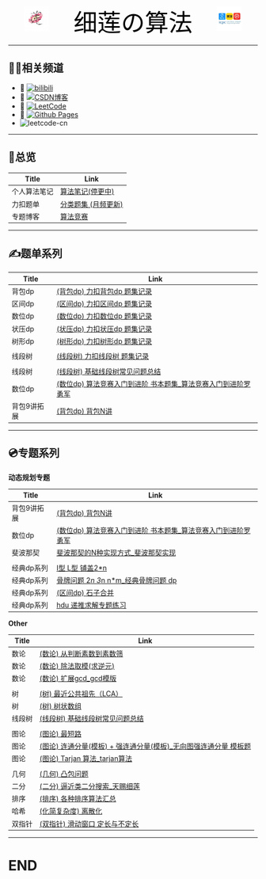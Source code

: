 <center>
    <img src="readme.assets/cuber-lotus-logo.jpg" width="10%" />
	&emsp;&emsp;&emsp;
    <font color="black" size="28px">细莲の算法</font>
    &emsp;&emsp;&emsp;
    <img src="readme.assets/icpc-cn.jpg" width="10%" />
</center>

---

## 👨‍💻相关频道

- 🔗 [![bilibili](https://img.shields.io/badge/bilibili-天赐细莲-pink)](https://space.bilibili.com/8172252)
- 🔗 [![CSDN博客](https://img.shields.io/badge/CSDN-天赐细莲-orange)](https://blog.csdn.net/CUBE_lotus?type=blog)
- 🔗 [![LeetCode](https://img.shields.io/badge/LeetCode-000000?style=for-the-badge&logo=LeetCode&logoColor=#d16c06)](https://leetcode.cn/u/cuber-lotus/)
- 🔗 [![Github Pages](https://img.shields.io/badge/github%20pages-121013?style=for-the-badge&logo=github&logoColor=white)](https://github.com/cuber-lotus)
- <img src="https://stats.justsong.cn/api/leetcode/?username=cuber-lotus&cn=true&lang=zh-CN&theme=blueberry" alt="leetcode-cn" align="left" width="30%" />


---

## 🧮总览

| Title        | Link                                                         |
| ------------ | ------------------------------------------------------------ |
| 个人算法笔记 | [算法笔记(停更中)](https://blog.csdn.net/CUBE_lotus/article/details/115142845) |
| 力扣题单     | [分类题集 (月频更新)](https://leetcode.cn/circle/discuss/vEFf96/) |
| 专题博客     | [算法竞赛](https://blog.csdn.net/cube_lotus/category_11273796.html) |

---

## ✍️题单系列

| Title       | Link                                                         |
| ----------- | ------------------------------------------------------------ |
| 背包dp      | [(背包dp) 力扣背包dp 题集记录](https://leetcode.cn/circle/discuss/xC899Q/) |
| 区间dp      | [(区间dp) 力扣区间dp 题集记录](https://leetcode.cn/circle/discuss/BO520a/) |
| 数位dp      | [(数位dp) 力扣数位dp 题集记录](https://leetcode.cn/circle/discuss/rlyap8/) |
| 状压dp      | [(状压dp) 力扣状压dp 题集记录](https://leetcode.cn/circle/discuss/bj3T6u/) |
| 树形dp      | [(树形dp) 力扣树形dp 题集记录](https://leetcode.cn/circle/discuss/saUFdd/) |
|             |                                                              |
| 线段树      | [(线段树) 力扣线段树 题集记录 ](https://leetcode.cn/circle/discuss/8FjzJT/) |
|             |                                                              |
| 线段树      | [(线段树) 基础线段树常见问题总结](https://blog.csdn.net/CUBE_lotus/article/details/126023573) |
| 数位dp      | [(数位dp) 算法竞赛入门到进阶 书本题集_算法竞赛入门到进阶罗勇军](https://blog.csdn.net/CUBE_lotus/article/details/127098613) |
| 背包9讲拓展 | [(背包dp) 背包N讲](https://blog.csdn.net/CUBE_lotus/article/details/123803635) |

---

## 💿专题系列

**动态规划专题**

| Title       | Link                                                         |
| ----------- | ------------------------------------------------------------ |
| 背包9讲拓展 | [(背包dp) 背包N讲](https://blog.csdn.net/CUBE_lotus/article/details/123803635) |
| 数位dp      | [(数位dp) 算法竞赛入门到进阶 书本题集_算法竞赛入门到进阶罗勇军](https://blog.csdn.net/CUBE_lotus/article/details/127098613) |
| 斐波那契    | [斐波那契的N种实现方式_斐波那契实现](https://blog.csdn.net/CUBE_lotus/article/details/124535448) |
|             |                                                              |
| 经典dp系列  | [I型 L型 铺盖2*n](https://blog.csdn.net/CUBE_lotus/article/details/127839691) |
| 经典dp系列  | [骨牌问题 2*n 3*n n*m_经典骨牌问题 dp](https://blog.csdn.net/CUBE_lotus/article/details/127895641) |
| 经典dp系列  | [(区间dp) 石子合并](https://blog.csdn.net/CUBE_lotus/article/details/126633896) |
| 经典dp系列  | [hdu 递推求解专题练习](https://blog.csdn.net/CUBE_lotus/article/details/127955857) |

**Other**

| Title  | Link                                                         |
| ------ | ------------------------------------------------------------ |
| 数论   | [(数论) 从判断素数到素数筛](https://blog.csdn.net/CUBE_lotus/article/details/122456109) |
| 数论   | [(数论) 除法取模(求逆元)](https://blog.csdn.net/CUBE_lotus/article/details/127592783) |
| 数论   | [(数论) 扩展gcd_gcd模版](https://blog.csdn.net/CUBE_lotus/article/details/127418139) |
|        |                                                              |
| 树     | [(树) 最近公共祖先（LCA）](https://blog.csdn.net/CUBE_lotus/article/details/126065519) |
| 树     | [(树) 树状数组](https://blog.csdn.net/CUBE_lotus/article/details/125430922) |
| 线段树 | [(线段树) 基础线段树常见问题总结](https://blog.csdn.net/CUBE_lotus/article/details/126023573) |
|        |                                                              |
| 图论   | [(图论) 最短路](https://blog.csdn.net/CUBE_lotus/article/details/122929706) |
| 图论   | [(图论) 连通分量(模板) + 强连通分量(模板)_无向图强连通分量 模板题](https://blog.csdn.net/CUBE_lotus/article/details/125475905) |
| 图论   | [(图论) Tarjan 算法_tarjan算法](https://blog.csdn.net/CUBE_lotus/article/details/125284917) |
|        |                                                              |
| 几何   | [(几何) 凸包问题](https://blog.csdn.net/CUBE_lotus/article/details/125418673) |
| 二分   | [(二分) 逼近类二分搜索_天赐细莲](https://blog.csdn.net/CUBE_lotus/article/details/123902484) |
| 排序   | [(排序) 各种排序算法汇总](https://blog.csdn.net/CUBE_lotus/article/details/123448097) |
| 哈希   | [(化简复杂度) 离散化](https://blog.csdn.net/CUBE_lotus/article/details/122330063) |
| 双指针 | [(双指针) 滑动窗口 定长与不定长](https://blog.csdn.net/CUBE_lotus/article/details/122803009) |

---

# END
